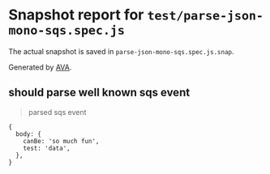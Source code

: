 # Snapshot report for `test/parse-json-mono-sqs.spec.js`

The actual snapshot is saved in `parse-json-mono-sqs.spec.js.snap`.

Generated by [AVA](https://avajs.dev).

## should parse well known sqs event

> parsed sqs event

    {
      body: {
        canBe: 'so much fun',
        test: 'data',
      },
    }
